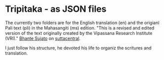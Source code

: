 # Tripitaka - as JSON files

The currently two folders are for the English translation (en) and the origianl Pali text (pli) in the Mahasangiti (ms) edition. "This is a revised and edited version of the text originally created by the Vipassana Research Institute (VRI)." [Bhante Sujato](https://en.wikipedia.org/wiki/Bhante_Sujato) on [suttacentral](https://discourse.suttacentral.net/t/what-is-the-difference-between-the-pali-text-of-the-vri-and-that-of-the-mahasa-giti/2667).

I just follow his structure, he devoted his life to organiz the scritures and translation.
